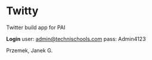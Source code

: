 # Twitty
 Twitter build app for PAI

**Login**
user: admin@technischools.com
pass: Admin4123

Przemek, Janek G.